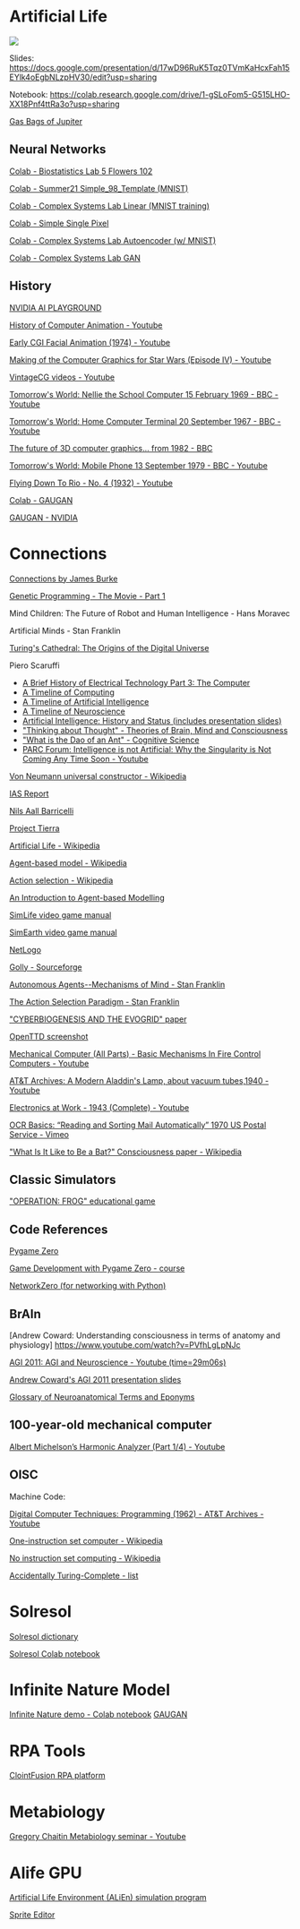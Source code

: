 # Artificial Life

<img src="https://forums.civfanatics.com/attachments/menagerie-gif.45103/">


Slides: https://docs.google.com/presentation/d/17wD96RuK5Tqz0TVmKaHcxFah15EYlk4oEgbNLzpHV30/edit?usp=sharing

Notebook: https://colab.research.google.com/drive/1-gSLoFom5-G515LHO-XX18Pnf4ttRa3o?usp=sharing


[Gas Bags of Jupiter](https://www.centauri-dreams.org/2009/02/25/edwin-salpeter-and-the-gasbags-of-jupiter/)

## Neural Networks
[Colab - Biostatistics Lab 5 Flowers 102](https://colab.research.google.com/drive/1yd33OYJGJpA5hGCuF3Mk_2g-FcgJJY6o?usp=sharing)

[Colab - Summer21 Simple_98_Template (MNIST)](https://colab.research.google.com/drive/1U2GstWqtGxRcsGbzuwemJ1TpORLcylBh?usp=sharing)

[Colab - Complex Systems Lab Linear (MNIST training)](https://colab.research.google.com/drive/1hvsRSiaAKzXiM4yMxaXLyCd5fUFZnBVk?usp=sharing)

[Colab - Simple Single Pixel](https://colab.research.google.com/drive/1gugRXGuLdmQh8MGK8aojnK4WDerMW0ol?usp=sharing)

[Colab - Complex Systems Lab Autoencoder (w/ MNIST)](https://colab.research.google.com/drive/1LngBKwWdbfD28Hn-OyIW1Ib9p2wsEdYK?usp=sharing)

[Colab - Complex Systems Lab GAN](https://colab.research.google.com/drive/1zP2y8ZVaDeq8bOxwoMBjvNVBVlb4Jmca?usp=sharing)


## History

[NVIDIA AI PLAYGROUND](https://www.nvidia.com/en-us/research/ai-playground/)

[History of Computer Animation - Youtube](https://www.youtube.com/watch?v=tyvFerDZsuU)

[Early CGI Facial Animation (1974) - Youtube](https://www.youtube.com/watch?v=SPMFhcC4SvQ)

[Making of the Computer Graphics for Star Wars (Episode IV) - Youtube](https://www.youtube.com/watch?v=yMeSw00n3Ac)

[VintageCG videos - Youtube](https://www.youtube.com/user/VintageCG/videos)

[Tomorrow's World: Nellie the School Computer 15 February 1969 - BBC - Youtube](https://www.youtube.com/watch?v=f1DtY42xEOI)

[Tomorrow's World: Home Computer Terminal 20 September 1967 - BBC - Youtube](https://www.youtube.com/watch?v=aJ6SbvrjxZA)

[The future of 3D computer graphics... from 1982 - BBC](https://www.bbc.com/future/article/20150305-the-birth-of-3d-computer-graphics)

[Tomorrow's World: Mobile Phone 13 September 1979 - BBC - Youtube](https://www.youtube.com/watch?v=vix6TMnj9vY)

[Flying Down To Rio - No. 4 (1932) - Youtube](https://www.youtube.com/watch?v=_f1UgIglXU0)

[Colab - GAUGAN](https://colab.research.google.com/drive/1egS5lLBfUZ1LdlGK1VwlZPY6i2x1n_hs#scrollTo=aNz9UZjenUzZ)

[GAUGAN - NVIDIA](http://nvidia-research-mingyuliu.com/gaugan)

# Connections
[Connections by James Burke](https://archive.org/details/ConnectionsByJamesBurke)

[Genetic Programming - The Movie - Part 1](https://www.youtube.com/watch?v=tTMpKrKkYXo)

Mind Children: The Future of Robot and Human Intelligence - Hans Moravec

Artificial Minds - Stan Franklin

[Turing's Cathedral: The Origins of the Digital Universe](https://www.youtube.com/watch?v=stSm1cvwnO0)

Piero Scaruffi
* [A Brief History of Electrical Technology Part 3: The Computer](https://www.scaruffi.com/science/elec3.html)
* [A Timeline of Computing](https://www.scaruffi.com/politics/computing.html)
* [A Timeline of Artificial Intelligence](https://www.scaruffi.com/mind/ai.pdf)
* [A Timeline of Neuroscience](https://www.scaruffi.com/mind/ns.html)
* [Artificial Intelligence: History and Status (includes presentation slides)](https://www.scaruffi.com/singular/slides.html)
* ["Thinking about Thought" - Theories of Brain, Mind and Consciousness](https://www.scaruffi.com/univ/slides.html)
* ["What is the Dao of an Ant" - Cognitive Science](https://www.scaruffi.com/know/whatisthe/index.html)
* [PARC Forum: Intelligence is not Artificial: Why the Singularity is Not Coming Any Time Soon - Youtube](https://www.youtube.com/watch?v=te03akBJw1s)

[Von Neumann universal constructor - Wikipedia](https://en.wikipedia.org/wiki/Von_Neumann_universal_constructor)

[IAS Report](https://www.ias.edu/sites/default/files/library/pdfs/ecp/finalreportoncon00inst.pdf)

[Nils Aall Barricelli](http://cultureandcommunication.org/galloway/pdf/Galloway-Creative_Evolution-Cabinet_Magazine.pdf)

[Project Tierra](https://www.youtube.com/watch?v=Wl5rRGVD0QI)

[Artificial Life - Wikipedia](https://en.wikipedia.org/wiki/Artificial_life)

[Agent-based model - Wikipedia](https://en.wikipedia.org/wiki/Agent-based_model)

[Action selection - Wikipedia](https://en.wikipedia.org/wiki/Action_selection)

[An Introduction to Agent-based Modelling](https://github.com/williamedwardhahn/ComplexSystems/blob/main/Agent_Based_Models.pdf)

[SimLife video game manual](https://www.gamesdatabase.org/Media/SYSTEM/Microsoft_DOS//Manual/formated/SimLife.pdf)

[SimEarth video game manual](https://oldgamesdownload.com/wp-content/uploads/SimEarth-Manual-DOS.pdf)

[NetLogo](https://ccl.northwestern.edu/netlogo/)

[Golly - Sourceforge](http://golly.sourceforge.net/)

[Autonomous Agents--Mechanisms of Mind - Stan Franklin](https://web.archive.org/web/20061007063933/http://www.msci.memphis.edu/~franklin/aagents.html)

[The Action Selection Paradigm - Stan Franklin](https://web.archive.org/web/20061009021508/http://www.msci.memphis.edu/~franklin/paradigm.html)

["CYBERBIOGENESIS AND THE EVOGRID" paper](https://digitalspace.com/damer.com/writings/doctoral/11-12-BruceDamer-GENES-FINAL-figures.pdf)

[OpenTTD screenshot](https://www.openttd.org/screenshots/1.3-realgrowth.html)

[Mechanical Computer (All Parts) - Basic Mechanisms In Fire Control Computers - Youtube](https://www.youtube.com/watch?v=s1i-dnAH9Y4)

[AT&T Archives: A Modern Aladdin's Lamp, about vacuum tubes,1940 - Youtube](https://www.youtube.com/watch?v=_-JzxX75oYc)

[Electronics at Work - 1943 (Complete) - Youtube](https://www.youtube.com/watch?v=hwutHPYGgfU)

[OCR Basics: “Reading and Sorting Mail Automatically” 1970 US Postal Service - Vimeo](https://vimeo.com/343839972)

["What Is It Like to Be a Bat?" Consciousness paper - Wikipedia](https://en.wikipedia.org/wiki/What_Is_It_Like_to_Be_a_Bat%3F)

## Classic Simulators
["OPERATION: FROG" educational game](https://www.myabandonware.com/game/operation-frog-3ds/play-3ds)

## Code References
[Pygame Zero](https://pygame-zero.readthedocs.io/en/stable/resources.html)

[Game Development with Pygame Zero - course](https://aposteriori.trinket.io/game-development-with-pygame-zero#/intermediate-level/intermediate-course)

[NetworkZero (for networking with Python)](https://networkzero.readthedocs.io/en/latest/usage.html#examples)


## BrAIn

[Andrew Coward: Understanding consciousness in terms of anatomy and physiology] https://www.youtube.com/watch?v=PVfhLgLpNJc

[AGI 2011: AGI and Neuroscience - Youtube (time=29m06s)](https://youtu.be/tNfP4vqE0No?t=1746)

[Andrew Coward's AGI 2011 presentation slides](http://agi-conf.org/2011/wp-content/uploads/2009/06/CowardNeuroscienceTrackAGI2011.pdf)

[Glossary of Neuroanatomical Terms and Eponyms](https://instruct.uwo.ca/anatomy/530/NeurGlos.pdf)

## 100-year-old mechanical computer
[Albert Michelson’s Harmonic Analyzer (Part 1/4) - Youtube](https://www.youtube.com/watch?v=NAsM30MAHLg)


## OISC

Machine Code: 

[Digital Computer Techniques: Programming (1962) - AT&T Archives - Youtube](https://www.youtube.com/watch?v=dFZecokdHLo)

[One-instruction set computer - Wikipedia](https://en.wikipedia.org/wiki/One-instruction_set_computer)

[No instruction set computing - Wikipedia](https://en.wikipedia.org/wiki/No_instruction_set_computing)

[Accidentally Turing-Complete - list](https://beza1e1.tuxen.de/articles/accidentally_turing_complete.html)

# Solresol
[Solresol dictionary](https://docs.google.com/spreadsheets/d/1k2gLT9EhjLrTN9moMVr5Ssk58aHKmAkGoHche49oseQ/edit?usp=sharing)

[Solresol Colab notebook](https://colab.research.google.com/drive/14FU689TeAWEL1fr7a-m64qR1ttSKWC7B?usp=sharing)

# Infinite Nature Model
[Infinite Nature demo - Colab notebook](https://colab.research.google.com/drive/1xB0MozWR3sp22OmB4FIDH0Hk5pkjSP0M?usp=sharing)
[GAUGAN](https://colab.research.google.com/drive/1egS5lLBfUZ1LdlGK1VwlZPY6i2x1n_hs?usp=sharing)

# RPA Tools
[ClointFusion RPA platform](https://github.com/ClointFusion/ClointFusion)

# Metabiology
[Gregory Chaitin Metabiology seminar - Youtube](https://www.youtube.com/watch?v=MGxXPkxJfE0)

# Alife GPU
[Artificial Life Environment (ALiEn) simulation program](https://github.com/chrxh/alien)

[Sprite Editor](https://www.piskelapp.com/p/create/sprite)
